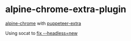 # alpine-chrome-extra-plugin
[alpine-chrome](https://github.com/Zenika/alpine-chrome) with [puppeteer-extra](https://github.com/berstend/puppeteer-extra)

Using socat to [fix --headless=new](https://github.com/Zenika/alpine-chrome/issues/225)